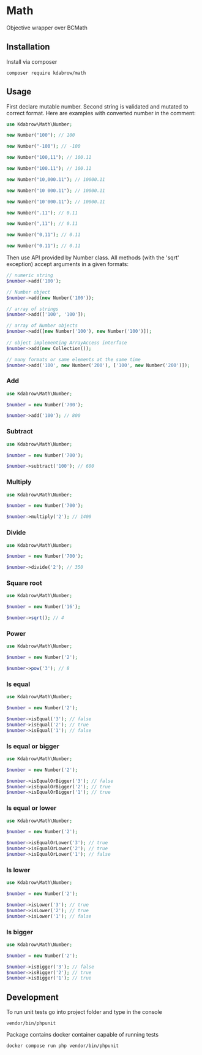 # Math
Objective wrapper over BCMath

## Installation
Install via composer
```shell
composer require kdabrow/math
```

## Usage
First declare mutable number. Second string is validated and mutated to correct format. Here are examples with 
converted number in the comment: 

```php
use Kdabrow\Math\Number;

new Number("100"); // 100

new Number("-100"); // -100

new Number("100,11"); // 100.11

new Number("100.11"); // 100.11

new Number("10,000.11"); // 10000.11

new Number("10 000.11"); // 10000.11

new Number("10'000.11"); // 10000.11

new Number(".11"); // 0.11

new Number(",11"); // 0.11

new Number("0,11"); // 0.11

new Number("0.11"); // 0.11
```

Then use API provided by Number class. All methods (with the 'sqrt' exception) accept arguments in a given formats: 

```php
// numeric string
$number->add('100');

// Number object
$number->add(new Number('100'));

// array of strings  
$number->add(['100', '100']);

// array of Number objects
$number->add([new Number('100'), new Number('100')]);
 
// object implementing ArrayAccess interface
$number->add(new Collection()); 

// many formats or same elements at the same time
$number->add('100', new Number('200'), ['100', new Number('200')]);  
```

### Add
```php
use Kdabrow\Math\Number;

$number = new Number('700');

$number->add('100'); // 800
```

### Subtract

```php
use Kdabrow\Math\Number;

$number = new Number('700');

$number->subtract('100'); // 600
```

### Multiply

```php
use Kdabrow\Math\Number;

$number = new Number('700');

$number->multiply('2'); // 1400
```

### Divide

```php
use Kdabrow\Math\Number;

$number = new Number('700');

$number->divide('2'); // 350
```

### Square root

```php
use Kdabrow\Math\Number;

$number = new Number('16');

$number->sqrt(); // 4
```

### Power

```php
use Kdabrow\Math\Number;

$number = new Number('2');

$number->pow('3'); // 8
```

### Is equal

```php
use Kdabrow\Math\Number;

$number = new Number('2');

$number->isEqual('3'); // false
$number->isEqual('2'); // true
$number->isEqual('1'); // false
```

### Is equal or bigger

```php
use Kdabrow\Math\Number;

$number = new Number('2');

$number->isEqualOrBigger('3'); // false
$number->isEqualOrBigger('2'); // true
$number->isEqualOrBigger('1'); // true
```

### Is equal or lower

```php
use Kdabrow\Math\Number;

$number = new Number('2');

$number->isEqualOrLower('3'); // true
$number->isEqualOrLower('2'); // true
$number->isEqualOrLower('1'); // false
```

### Is lower

```php
use Kdabrow\Math\Number;

$number = new Number('2');

$number->isLower('3'); // true
$number->isLower('2'); // true
$number->isLower('1'); // false
```

### Is bigger

```php
use Kdabrow\Math\Number;

$number = new Number('2');

$number->isBigger('3'); // false
$number->isBigger('2'); // true
$number->isBigger('1'); // true
```

## Development
To run unit tests go into project folder and type in the console
```shell
vendor/bin/phpunit
```

Package contains docker container capable of running tests
```shell
docker compose run php vendor/bin/phpunit
```